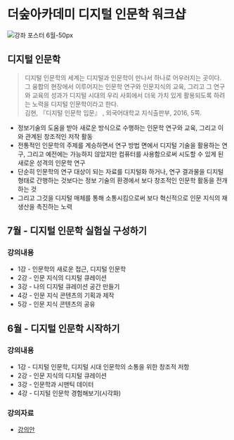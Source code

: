 # 더숲아카데미 디지털 인문학 워크샵
![강좌 포스터 6월-50px](https://drive.google.com/uc?id=1_zVXjz12NFYgJJI1IikL_Dhj-eEs2RIr)

## 디지털 인문학
> 디지털 인문학의 세계는 디지털과 인문학이 만나서 하나로 어우러지는 곳이다. 그 융합의 현장에서 이루어지는 인문학 연구와 인문지식의 교육, 그리고 그 연구와 교육의 성과가 디지털 시대의 우리 사회에서 더욱 가치 있게 활용되도록 하려는 노력을 디지털 인문학이라고 한다. <br/> 김현, 『디지털 인문학 입문』 , 외국어대학교 지식출판부, 2016, 5쪽.

* 정보기술의 도움을 받아 새로운 방식으로 수행하는 인문학 연구와 교육, 그리고 이와 관계된 창조적인 저작 활동 
* 전통적인 인문학의 주제를 계승하면서 연구 방법 면에서 디지털 기술을 활용하는 연구, 그리고 예전에는 가능하지 않았지만 컴퓨터를 사용함으로써 시도할 수 있게 된 새로운 성격의 인문학 연구
* 단순히 인문학의 연구 대상이 되는 자료를 디지털화 하거나, 연구 결과물을 디지털 형태로 간행하는 것보다는 정보 기술의 환경에서 보다 창조적인 인문학 활동을 전개하는 것
* 그리고 그것을 디지털 매체를 통해 소통시킴으로써 보다 혁신적으로 인문 지식의 재생산을 촉진하는 노력

## 7월 - 디지털 인문학 실험실 구성하기
### 강의내용
* 1강 - 인문학의 새로운 접근, 디지털 인문학
* 2강 - 인문 지식의 디지털 큐레이션
* 3강 - 나의 디지털 큐레이션 공간 만들기
* 4강 - 인문 지식 콘텐츠의 기획과 제작
* 5강 - 인문 지식 콘텐츠의 공유

## 6월 - 디지털 인문학 시작하기
### 강의내용
* 1강 - 디지털 인문학, 디지털 시대 인문학의 소통을 위한 창조적 저항
* 2강 - 인문 지식의 디지털 큐레이션
* 3강 - 인문학과 시맨틱 데이터
* 4강 - 디지털 인문학 경험해보기(시각화)

### 강의자료
* [강의안](http://dh.aks.ac.kr/~ssrssa/static/forestdh6.pdf)
